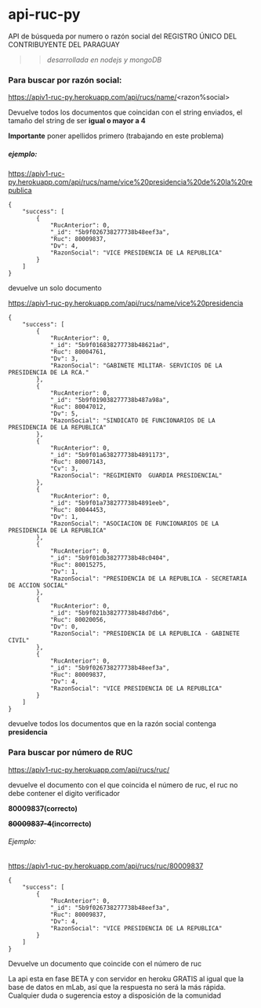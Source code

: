 # api-ruc-py
API de búsqueda por numero o razón social del REGISTRO ÚNICO DEL CONTRIBUYENTE DEL PARAGUAY

>>*desarrollada en nodejs y mongoDB*

### Para buscar por razón social: 

https://apiv1-ruc-py.herokuapp.com/api/rucs/name/<razon%social>

Devuelve todos los documentos que coincidan con el string enviados, el tamaño del string de ser **igual o mayor a 4**

**Importante** poner apellidos primero (trabajando en este problema)

##### ejemplo:

https://apiv1-ruc-py.herokuapp.com/api/rucs/name/vice%20presidencia%20de%20la%20republica

```
{
    "success": [
        {
            "RucAnterior": 0,
            "_id": "5b9f026738277738b48eef3a",
            "Ruc": 80009837,
            "Dv": 4,
            "RazonSocial": "VICE PRESIDENCIA DE LA REPUBLICA"
        }
    ]
}

```
devuelve un solo documento

https://apiv1-ruc-py.herokuapp.com/api/rucs/name/vice%20presidencia


```
{
    "success": [
        {
            "RucAnterior": 0,
            "_id": "5b9f016838277738b48621ad",
            "Ruc": 80004761,
            "Dv": 3,
            "RazonSocial": "GABINETE MILITAR- SERVICIOS DE LA PRESIDENCIA DE LA RCA."
        },
        {
            "RucAnterior": 0,
            "_id": "5b9f019038277738b487a98a",
            "Ruc": 80047012,
            "Dv": 5,
            "RazonSocial": "SINDICATO DE FUNCIONARIOS DE LA PRESIDENCIA DE LA REPUBLICA"
        },
        {
            "RucAnterior": 0,
            "_id": "5b9f01a638277738b4891173",
            "Ruc": 80007143,
            "Cv": 3,
            "RazonSocial": "REGIMIENTO  GUARDIA PRESIDENCIAL"
        },
        {
            "RucAnterior": 0,
            "_id": "5b9f01a738277738b4891eeb",
            "Ruc": 80044453,
            "Dv": 1,
            "RazonSocial": "ASOCIACION DE FUNCIONARIOS DE LA PRESIDENCIA DE LA REPUBLICA"
        },
        {
            "RucAnterior": 0,
            "_id": "5b9f01db38277738b48c0404",
            "Ruc": 80015275,
            "Dv": 1,
            "RazonSocial": "PRESIDENCIA DE LA REPUBLICA - SECRETARIA DE ACCION SOCIAL"
        },
        {
            "RucAnterior": 0,
            "_id": "5b9f021b38277738b48d7db6",
            "Ruc": 80020056,
            "Dv": 0,
            "RazonSocial": "PRESIDENCIA DE LA REPUBLICA - GABINETE CIVIL"
        },
        {
            "RucAnterior": 0,
            "_id": "5b9f026738277738b48eef3a",
            "Ruc": 80009837,
            "Dv": 4,
            "RazonSocial": "VICE PRESIDENCIA DE LA REPUBLICA"
        }
    ]
}
```
devuelve todos los documentos que en la razón social contenga **presidencia**


### Para buscar por número de RUC

https://apiv1-ruc-py.herokuapp.com/api/rucs/ruc/<numeroRuc>

devuelve el documento con el que coincida el número de ruc, el ruc no debe contener el digito verificador

**80009837(correcto)**

**~~80009837-4~~(incorrecto)**

###### Ejemplo:
https://apiv1-ruc-py.herokuapp.com/api/rucs/ruc/80009837

```
{
    "success": [
        {
            "RucAnterior": 0,
            "_id": "5b9f026738277738b48eef3a",
            "Ruc": 80009837,
            "Dv": 4,
            "RazonSocial": "VICE PRESIDENCIA DE LA REPUBLICA"
        }
    ]
}

```
Devuelve un documento que coincide con el número de ruc 

La api esta en fase BETA y con servidor en heroku GRATIS al igual que la base de datos en mLab, así que la respuesta no será la más rápida.
Cualquier duda o sugerencia estoy a disposición de la comunidad 

